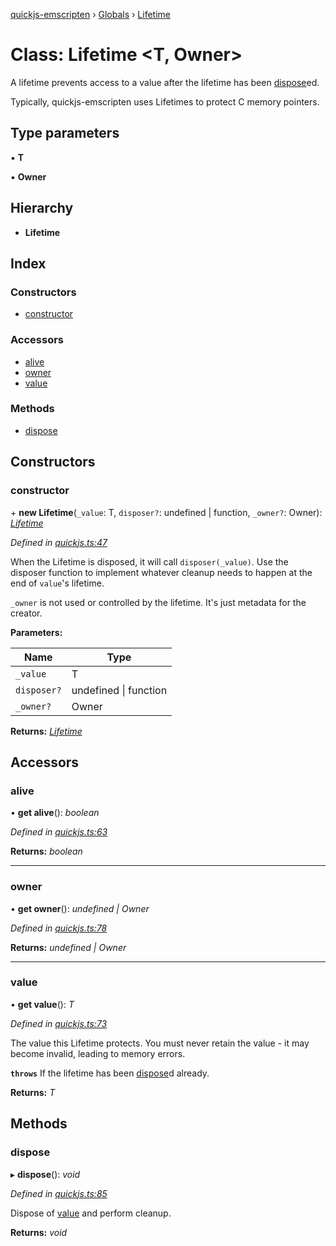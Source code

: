 [quickjs-emscripten](../README.md) › [Globals](../globals.md) › [Lifetime](lifetime.md)

# Class: Lifetime <**T, Owner**>

A lifetime prevents access to a value after the lifetime has been
[dispose](lifetime.md#dispose)ed.

Typically, quickjs-emscripten uses Lifetimes to protect C memory pointers.

## Type parameters

▪ **T**

▪ **Owner**

## Hierarchy

* **Lifetime**

## Index

### Constructors

* [constructor](lifetime.md#constructor)

### Accessors

* [alive](lifetime.md#alive)
* [owner](lifetime.md#owner)
* [value](lifetime.md#value)

### Methods

* [dispose](lifetime.md#dispose)

## Constructors

###  constructor

\+ **new Lifetime**(`_value`: T, `disposer?`: undefined | function, `_owner?`: Owner): *[Lifetime](lifetime.md)*

*Defined in [quickjs.ts:47](https://github.com/justjake/quickjs-emscripten/blob/2557c41/ts/quickjs.ts#L47)*

When the Lifetime is disposed, it will call `disposer(_value)`. Use the
disposer function to implement whatever cleanup needs to happen at the end
of `value`'s lifetime.

`_owner` is not used or controlled by the lifetime. It's just metadata for
the creator.

**Parameters:**

Name | Type |
------ | ------ |
`_value` | T |
`disposer?` | undefined &#124; function |
`_owner?` | Owner |

**Returns:** *[Lifetime](lifetime.md)*

## Accessors

###  alive

• **get alive**(): *boolean*

*Defined in [quickjs.ts:63](https://github.com/justjake/quickjs-emscripten/blob/2557c41/ts/quickjs.ts#L63)*

**Returns:** *boolean*

___

###  owner

• **get owner**(): *undefined | Owner*

*Defined in [quickjs.ts:78](https://github.com/justjake/quickjs-emscripten/blob/2557c41/ts/quickjs.ts#L78)*

**Returns:** *undefined | Owner*

___

###  value

• **get value**(): *T*

*Defined in [quickjs.ts:73](https://github.com/justjake/quickjs-emscripten/blob/2557c41/ts/quickjs.ts#L73)*

The value this Lifetime protects. You must never retain the value - it
may become invalid, leading to memory errors.

**`throws`** If the lifetime has been [dispose](lifetime.md#dispose)d already.

**Returns:** *T*

## Methods

###  dispose

▸ **dispose**(): *void*

*Defined in [quickjs.ts:85](https://github.com/justjake/quickjs-emscripten/blob/2557c41/ts/quickjs.ts#L85)*

Dispose of [value](lifetime.md#value) and perform cleanup.

**Returns:** *void*
